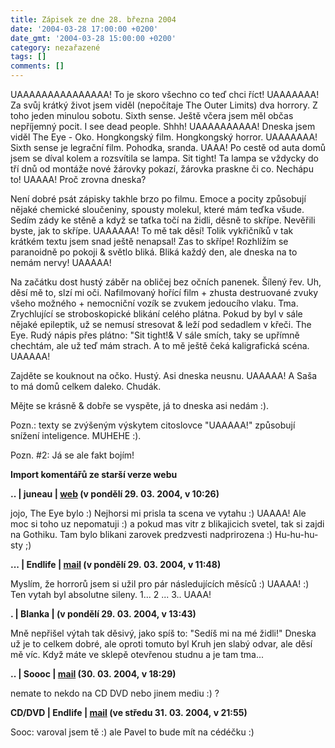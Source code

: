 ```yaml
---
title: Zápisek ze dne 28. března 2004
date: '2004-03-28 17:00:00 +0200'
date_gmt: '2004-03-28 15:00:00 +0200'
category: nezařazené
tags: []
comments: []
---
```

<p>UAAAAAAAAAAAAAAA! To je skoro všechno co teď chci říct! UAAAAAAA! Za svůj krátký  život jsem viděl (nepočítaje The Outer Limits) dva horrory. Z toho jeden minulou  sobotu. Sixth sense. Ještě včera jsem měl občas nepříjemný pocit. I see dead people. Shhh!  UAAAAAAAAAA! Dneska jsem viděl The Eye - Oko. Hongkongský film. Hongkongský horror. UAAAAAAA!  Sixth sense je legrační film. Pohodka, sranda. UAAA! Po cestě od auta domů jsem  se díval kolem a rozsvítila se lampa. Sit tight! Ta lampa se vždycky do tří dnů  od montáže nové žárovky pokazí, žárovka praskne či co. Nechápu to! UAAAA! Proč zrovna  dneska?</p>
<p>Není dobré psát zápisky takhle brzo po filmu. Emoce a pocity způsobují nějaké  chemické sloučeniny, spousty molekul, které mám teďka všude. Sedím zády ke stěně a když  se taťka točí na židli, děsně to skřípe. Nevěřili byste, jak to skřípe. UAAAAAA!  To mě tak děsí! Tolik vykřičníků v tak krátkém textu jsem snad ještě nenapsal!  Zas to skřípe! Rozhlížím se paranoidně po pokoji &amp; světlo bliká. Bliká každý den,  ale dneska na to nemám nervy! UAAAAA!</p>
<p>Na začátku dost hustý záběr na obličej bez očních panenek. Šílený řev. Uh, děsí mě  to, slzí mi oči. Nafilmovaný hořící film + zhusta destruované zvuky všeho možného +  nemocniční vozík se zvukem jedoucího vlaku. Tma. Zrychlující se stroboskopické blikání  celého plátna. Pokud by byl v sále nějaké epileptik, už se nemusí stresovat &amp;  leží pod sedadlem v křeči. The Eye. Rudý nápis přes plátno: &quot;Sit tight!&amp;  V sále smích, taky se upřímně chechtám, ale už teď mám strach. A to mě ještě  čeká kaligrafická scéna. UAAAAA!</p>
<p>Zajděte se kouknout na očko. Hustý. Asi dneska neusnu. UAAAAA! A Saša to má domů  celkem daleko. Chudák.</p>
<p>Mějte se krásně &amp; dobře se vyspěte, já to dneska asi nedám :).</p>
<p>Pozn.: texty se zvýšeným výskytem citoslovce &quot;UAAAAA!&quot; způsobují snížení  inteligence. MUHEHE :).</p>
<p>Pozn. #2: Já se ale fakt bojím!</p>
<div class="import-komentaru">
<p><strong>Import komentářů ze starší verze webu</strong></p>
<div class="comment">
<p style="font-weight:bold"><span class="compredmet">..</span> | <span class="comname">juneau</span> |  <a href="http://juneau.wz.cz">web</a> (v&nbsp;pondělí&nbsp;29.&nbsp;03.&nbsp;2004,&nbsp;v&nbsp;10:26)</p>
<p>jojo, The Eye bylo :) Nejhorsi mi prisla ta scena ve vytahu :) UAAAA! Ale moc si toho uz nepomatuji :) a pokud mas vitr z blikajicich svetel, tak si zajdi na Gothiku. Tam bylo blikani zarovek predzvesti nadprirozena :) Hu-hu-hu-sty ;) </p>
</div>
<div class="comment">
<p style="font-weight:bold"><span class="compredmet">...</span> | <span class="comname">Endlife</span> |  <a href="mailto:jan.martinek@post.cz">mail</a> (v&nbsp;pondělí&nbsp;29.&nbsp;03.&nbsp;2004,&nbsp;v&nbsp;11:48)</p>
<p>Myslím, že horrorů jsem si užil pro pár následujících měsíců :) UAAAA! :) Ten vytah byl absolutne sileny. 1... 2 ... 3.. UAAA! </p>
</div>
<div class="comment">
<p style="font-weight:bold"><span class="compredmet">.</span> | <span class="comname">Blanka</span> | (v&nbsp;pondělí&nbsp;29.&nbsp;03.&nbsp;2004,&nbsp;v&nbsp;13:43)</p>
<p>Mně nepřišel výtah tak děsivý, jako spíš to: &quot;Sedíš mi na mé židli!&quot; Dneska už je to celkem dobré, ale oproti tomuto byl Kruh jen slabý odvar, ale děsí mě víc. Když máte ve sklepě otevřenou studnu a je tam tma... </p>
</div>
<div class="comment">
<p style="font-weight:bold"><span class="compredmet">..</span> | <span class="comname">Soooc</span> |  <a href="mailto:xsoc@post.cz">mail</a> (30.&nbsp;03.&nbsp;2004,&nbsp;v&nbsp;18:29)</p>
<p>nemate to nekdo na CD DVD nebo jinem mediu :) ? </p>
</div>
<div class="comment">
<p style="font-weight:bold"><span class="compredmet">CD/DVD</span> | <span class="comname">Endlife</span> |  <a href="mailto:jan.martinek">mail</a> (ve&nbsp;středu&nbsp;31.&nbsp;03.&nbsp;2004,&nbsp;v&nbsp;21:55)</p>
<p>Sooc: varoval jsem tě :) ale Pavel to bude mít na cédéčku :) </p>
</div>
</div>
